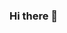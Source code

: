### Hi there 👋

<!--
**lemanhstudy4111/lemanhstudy4111** is a ✨ _special_ ✨ repository because its `README.md` (this file) appears on your GitHub profile.

Here are some ideas to get you started:
Hi! I'm Anh from UMass Amherst. I'm a 3rd year student in Computer Science. Some facts about me:

- 🔭 I’m currently working on a website that researches worthwhile online courses for you!
- 🌱 I’m currently learning Angular, Node JS, and Information Retrieval
- 📫 How to reach me:
  - Linkedin: www.linkedin.com/in/anhle-minh
  - Email: anh.le.nvsu@gmail.com
- 😄 Pronouns: she/her
- ⚡ Fun fact: I'm the vice president of UMass Women's Rugby!
-->
